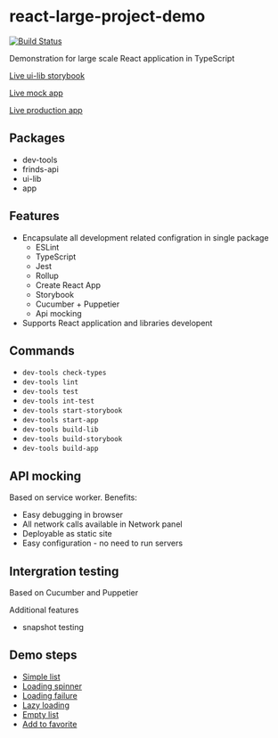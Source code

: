 # react-large-project-demo

[![Build Status](https://github.com/mucsi96/react-large-project-demo/workflows/Build/badge.svg?branch=master)](https://github.com/mucsi96/react-large-project-demo/actions?query=workflow%3ABuild+branch%3Amaster)

Demonstration for large scale React application in TypeScript

[Live ui-lib storybook](https://mucsi96.github.io/react-large-project-demo/ui-lib)

[Live mock app](https://mucsi96.github.io/react-large-project-demo/app-mock)

[Live production app](https://mucsi96.github.io/react-large-project-demo/app-prod)

## Packages

- dev-tools
- frinds-api
- ui-lib
- app

## Features

- Encapsulate all development related configration in single package
  - ESLint
  - TypeScript
  - Jest
  - Rollup
  - Create React App
  - Storybook
  - Cucumber + Puppetier
  - Api mocking
- Supports React application and libraries developent

## Commands

- `dev-tools check-types`
- `dev-tools lint`
- `dev-tools test`
- `dev-tools int-test`
- `dev-tools start-storybook`
- `dev-tools start-app`
- `dev-tools build-lib`
- `dev-tools build-storybook`
- `dev-tools build-app`

## API mocking

Based on service worker. Benefits:

- Easy debugging in browser
- All network calls available in Network panel
- Deployable as static site
- Easy configuration - no need to run servers

## Intergration testing

Based on Cucumber and Puppetier

Additional features

- snapshot testing

## Demo steps

- [Simple list](https://github.com/mucsi96/react-large-project-demo/compare/demo-step-0..demo-step-1-simple-list)
- [Loading spinner](https://github.com/mucsi96/react-large-project-demo/compare/demo-step-1-simple-list..demo-step-2-loading)
- [Loading failure](https://github.com/mucsi96/react-large-project-demo/compare/demo-step-2-loading..demo-step-3-loading-failure)
- [Lazy loading](https://github.com/mucsi96/react-large-project-demo/compare/demo-step-3-loading-failure..demo-step-4-lazy-loading)
- [Empty list](https://github.com/mucsi96/react-large-project-demo/compare/demo-step-4-lazy-loading..demo-step-5-empty-list)
- [Add to favorite](https://github.com/mucsi96/react-large-project-demo/compare/demo-step-5-empty-list..demo-step-6-add-to-favorite)

